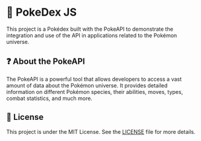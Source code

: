 # 📖 PokeDex JS

This project is a Pokédex built with the PokeAPI to demonstrate the integration and use of the API in applications related to the Pokémon universe.

## ❓ About the PokeAPI

The PokeAPI is a powerful tool that allows developers to access a vast amount of data about the Pokémon universe. It provides detailed information on different Pokémon species, their abilities, moves, types, combat statistics, and much more.

## 📄 License

This project is under the MIT License. See the [LICENSE](LICENSE) file for more details.
